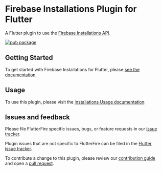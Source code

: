 # Firebase Installations Plugin for Flutter

A Flutter plugin to use the [Firebase Installations API](https://firebase.google.com/docs/projects/manage-installations).

[![pub package](https://img.shields.io/pub/v/firebase_app_installations.svg)](https://pub.dev/packages/firebase_app_installations)

## Getting Started

To get started with Firebase Installations for Flutter, please [see the documentation](https://firebase.flutter.dev/docs/installations/overview).

## Usage

To use this plugin, please visit the [Installations Usage documentation](https://firebase.flutter.dev/docs/installations/usage)

## Issues and feedback

Please file FlutterFire specific issues, bugs, or feature requests in our [issue tracker](https://github.com/FirebaseExtended/flutterfire/issues/new).

Plugin issues that are not specific to FlutterFire can be filed in the [Flutter issue tracker](https://github.com/flutter/flutter/issues/new).

To contribute a change to this plugin,
please review our [contribution guide](https://github.com/FirebaseExtended/flutterfire/blob/master/CONTRIBUTING.md)
and open a [pull request](https://github.com/FirebaseExtended/flutterfire/pulls).
